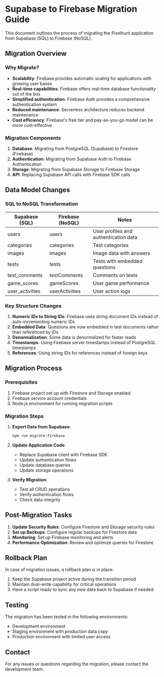 # Supabase to Firebase Migration Guide

This document outlines the process of migrating the Pixelhunt application from Supabase (SQL) to Firebase (NoSQL).

## Migration Overview

### Why Migrate?

- **Scalability**: Firebase provides automatic scaling for applications with growing user bases
- **Real-time capabilities**: Firebase offers real-time database functionality out of the box
- **Simplified authentication**: Firebase Auth provides a comprehensive authentication system
- **Reduced maintenance**: Serverless architecture reduces backend maintenance
- **Cost efficiency**: Firebase's free tier and pay-as-you-go model can be more cost-effective

### Migration Components

1. **Database**: Migrating from PostgreSQL (Supabase) to Firestore (Firebase)
2. **Authentication**: Migrating from Supabase Auth to Firebase Authentication
3. **Storage**: Migrating from Supabase Storage to Firebase Storage
4. **API**: Replacing Supabase API calls with Firebase SDK calls

## Data Model Changes

### SQL to NoSQL Transformation

| Supabase (SQL)     | Firebase (NoSQL)   | Notes                                      |
|--------------------|--------------------|--------------------------------------------|
| users              | users              | User profiles and authentication data      |
| categories         | categories         | Test categories                            |
| images             | images             | Image data with answers                    |
| tests              | tests              | Tests with embedded questions              |
| test_comments      | testComments       | Comments on tests                          |
| game_scores        | gameScores         | User game performance                      |
| user_activities    | userActivities     | User action logs                           |

### Key Structure Changes

1. **Numeric IDs to String IDs**: Firebase uses string document IDs instead of auto-incrementing numeric IDs
2. **Embedded Data**: Questions are now embedded in test documents rather than referenced by IDs
3. **Denormalization**: Some data is denormalized for faster reads
4. **Timestamps**: Using Firebase server timestamps instead of PostgreSQL timestamps
5. **References**: Using string IDs for references instead of foreign keys

## Migration Process

### Prerequisites

1. Firebase project set up with Firestore and Storage enabled
2. Firebase service account credentials
3. Node.js environment for running migration scripts

### Migration Steps

1. **Export Data from Supabase**:
   ```bash
   npm run migrate:firebase
   ```

2. **Update Application Code**:
   - Replace Supabase client with Firebase SDK
   - Update authentication flows
   - Update database queries
   - Update storage operations

3. **Verify Migration**:
   - Test all CRUD operations
   - Verify authentication flows
   - Check data integrity

## Post-Migration Tasks

1. **Update Security Rules**: Configure Firestore and Storage security rules
2. **Set up Backups**: Configure regular backups for Firestore data
3. **Monitoring**: Set up Firebase monitoring and alerts
4. **Performance Optimization**: Review and optimize queries for Firestore

## Rollback Plan

In case of migration issues, a rollback plan is in place:

1. Keep the Supabase project active during the transition period
2. Maintain dual-write capability for critical operations
3. Have a script ready to sync any new data back to Supabase if needed

## Testing

The migration has been tested in the following environments:

- Development environment
- Staging environment with production data copy
- Production environment with limited user access

## Contact

For any issues or questions regarding the migration, please contact the development team.